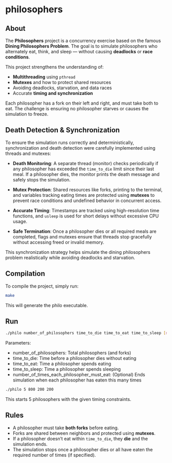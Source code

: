 # philosophers

## About

The **Philosophers** project is a concurrency exercise based on the famous **Dining Philosophers Problem**. The goal is to simulate philosophers who alternately eat, think, and sleep — without causing **deadlocks** or **race conditions**.

This project strengthens the understanding of:

- **Multithreading** using `pthread`
- **Mutexes** and how to protect shared resources
- Avoiding deadlocks, starvation, and data races
- Accurate **timing and synchronization**

Each philosopher has a fork on their left and right, and must take both to eat. The challenge is ensuring no philosopher starves or causes the simulation to freeze.

## Death Detection & Synchronization

To ensure the simulation runs correctly and deterministically, synchronization and death detection were carefully implemented using threads and mutexes:

- **Death Monitoring**: A separate thread (monitor) checks periodically if any philosopher has exceeded the `time_to_die` limit since their last meal. If a philosopher dies, the monitor prints the death message and safely stops the simulation.

- **Mutex Protection**: Shared resources like forks, printing to the terminal, and variables tracking eating times are protected using **mutexes** to prevent race conditions and undefined behavior in concurrent access.

- **Accurate Timing**: Timestamps are tracked using high-resolution time functions, and `usleep` is used for short delays without excessive CPU usage.

- **Safe Termination**: Once a philosopher dies or all required meals are completed, flags and mutexes ensure that threads stop gracefully without accessing freed or invalid memory.

This synchronization strategy helps simulate the dining philosophers problem realistically while avoiding deadlocks and starvation.

## Compilation

To compile the project, simply run:

```bash
make
```
This will generate the philo executable.


## Run

```bash
./philo number_of_philosophers time_to_die time_to_eat time_to_sleep [number_of_times_each_philosopher_must_eat]

```

Parameters:
- number_of_philosophers: Total philosophers (and forks)
- time_to_die: Time before a philosopher dies without eating
- time_to_eat: Time a philosopher spends eating
- time_to_sleep: Time a philosopher spends sleeping
- number_of_times_each_philosopher_must_eat: (Optional) Ends simulation when each philosopher has eaten this many times

```bash
./philo 5 800 200 200

```
This starts 5 philosophers with the given timing constraints.

## Rules

- A philosopher must take **both forks** before eating.
- Forks are shared between neighbors and protected using **mutexes**.
- If a philosopher doesn’t eat within `time_to_die`, they **die** and the simulation ends.
- The simulation stops once a philosopher dies or all have eaten the required number of times (if specified).
